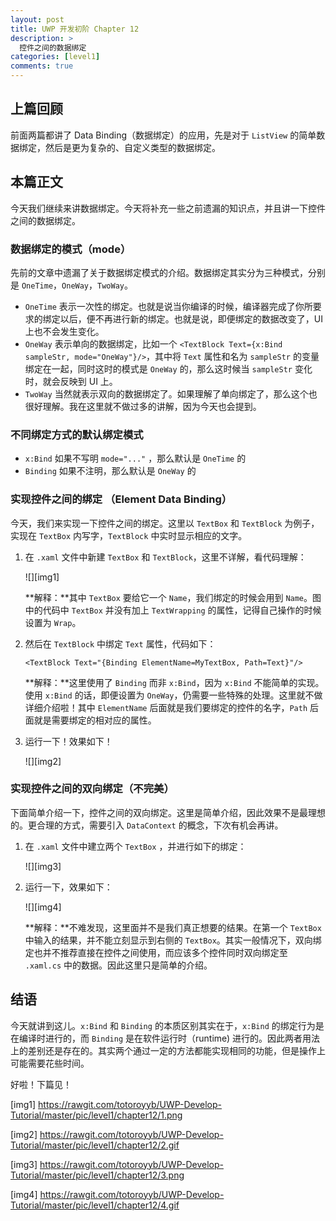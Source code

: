 ```yaml
---
layout: post
title: UWP 开发初阶 Chapter 12
description: >
  控件之间的数据绑定
categories: [level1]
comments: true
---
```


## 上篇回顾

前面两篇都讲了 Data Binding（数据绑定）的应用，先是对于 `ListView` 的简单数据绑定，然后是更为复杂的、自定义类型的数据绑定。

## 本篇正文

今天我们继续来讲数据绑定。今天将补充一些之前遗漏的知识点，并且讲一下控件之间的数据绑定。

### 数据绑定的模式（mode）

先前的文章中遗漏了关于数据绑定模式的介绍。数据绑定其实分为三种模式，分别是 `OneTime`，`OneWay`，`TwoWay`。

* `OneTime` 表示一次性的绑定。也就是说当你编译的时候，编译器完成了你所要求的绑定以后，便不再进行新的绑定。也就是说，即便绑定的数据改变了，UI 上也不会发生变化。
* `OneWay` 表示单向的数据绑定，比如一个 `<TextBlock Text={x:Bind sampleStr, mode="OneWay"}/>`，其中将 `Text` 属性和名为 `sampleStr` 的变量绑定在一起，同时这时的模式是 `OneWay` 的，那么这时候当 `sampleStr` 变化时，就会反映到 UI 上。
* `TwoWay` 当然就表示双向的数据绑定了。如果理解了单向绑定了，那么这个也很好理解。我在这里就不做过多的讲解，因为今天也会提到。

### 不同绑定方式的默认绑定模式

* `x:Bind` 如果不写明 `mode="..."` ，那么默认是 `OneTime` 的
* `Binding` 如果不注明，那么默认是 `OneWay` 的

### 实现控件之间的绑定 （Element Data Binding）

今天，我们来实现一下控件之间的绑定。这里以 `TextBox` 和 `TextBlock` 为例子，实现在 `TextBox` 内写字，`TextBlock` 中实时显示相应的文字。

1. 在 `.xaml` 文件中新建 `TextBox` 和 `TextBlock`，这里不详解，看代码理解：

   ![][img1]

   **解释：**其中 `TextBox` 要给它一个 `Name`，我们绑定的时候会用到 `Name`。图中的代码中 `TextBox` 并没有加上 `TextWrapping` 的属性，记得自己操作的时候设置为 `Wrap`。

2. 然后在 `TextBlock` 中绑定 `Text` 属性，代码如下：

   ``` xaml
   <TextBlock Text="{Binding ElementName=MyTextBox, Path=Text}"/>
   ```

   **解释：**这里使用了 `Binding` 而非 `x:Bind`，因为 `x:Bind` 不能简单的实现。使用 `x:Bind` 的话，即便设置为 `OneWay`，仍需要一些特殊的处理。这里就不做详细介绍啦！其中 `ElementName` 后面就是我们要绑定的控件的名字，`Path` 后面就是需要绑定的相对应的属性。

3. 运行一下！效果如下！

   ![][img2]



### 实现控件之间的双向绑定（不完美）

下面简单介绍一下，控件之间的双向绑定。这里是简单介绍，因此效果不是最理想的。更合理的方式，需要引入 `DataContext` 的概念，下次有机会再讲。

1. 在 `.xaml` 文件中建立两个 `TextBox` ，并进行如下的绑定：

   ![][img3]

2. 运行一下，效果如下：

   ![][img4]

   **解释：**不难发现，这里面并不是我们真正想要的结果。在第一个 `TextBox` 中输入的结果，并不能立刻显示到右侧的 `TextBox`。其实一般情况下，双向绑定也并不推荐直接在控件之间使用，而应该多个控件同时双向绑定至 `.xaml.cs` 中的数据。因此这里只是简单的介绍。



## 结语

今天就讲到这儿。`x:Bind` 和 `Binding` 的本质区别其实在于，`x:Bind` 的绑定行为是在编译时进行的，而 `Binding` 是在软件运行时（runtime) 进行的。因此两者用法上的差别还是存在的。其实两个通过一定的方法都能实现相同的功能，但是操作上可能需要花些时间。

好啦！下篇见！





[img1] https://rawgit.com/totoroyyb/UWP-Develop-Tutorial/master/pic/level1/chapter12/1.png

[img2] https://rawgit.com/totoroyyb/UWP-Develop-Tutorial/master/pic/level1/chapter12/2.gif

[img3] https://rawgit.com/totoroyyb/UWP-Develop-Tutorial/master/pic/level1/chapter12/3.png

[img4] https://rawgit.com/totoroyyb/UWP-Develop-Tutorial/master/pic/level1/chapter12/4.gif